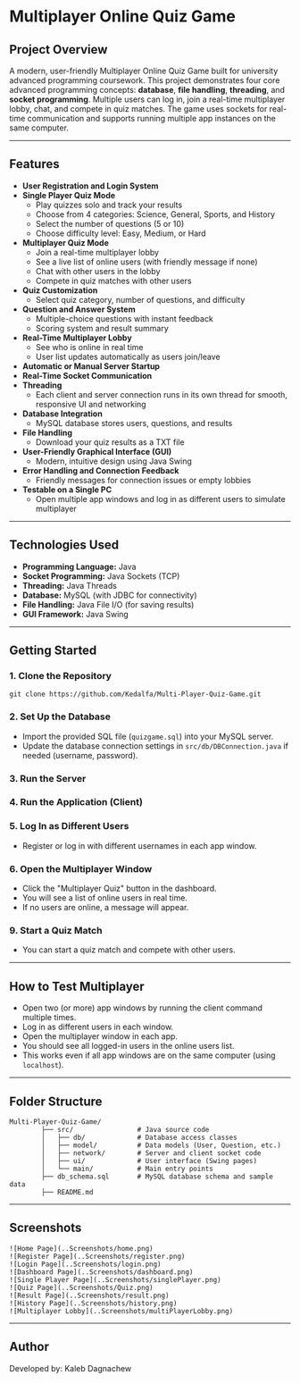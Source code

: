# Multiplayer Online Quiz Game

## Project Overview
A modern, user-friendly Multiplayer Online Quiz Game built for university advanced programming coursework. This project demonstrates four core advanced programming concepts: **database**, **file handling**, **threading**, and **socket programming**. Multiple users can log in, join a real-time multiplayer lobby, chat, and compete in quiz matches. The game uses sockets for real-time communication and supports running multiple app instances on the same computer.

---

## Features
- **User Registration and Login System**
- **Single Player Quiz Mode**
  - Play quizzes solo and track your results
  - Choose from 4 categories: Science, General, Sports, and History
  - Select the number of questions (5 or 10)
  - Choose difficulty level: Easy, Medium, or Hard
- **Multiplayer Quiz Mode**
  - Join a real-time multiplayer lobby
  - See a live list of online users (with friendly message if none)
  - Chat with other users in the lobby
  - Compete in quiz matches with other users
- **Quiz Customization**
  - Select quiz category, number of questions, and difficulty
- **Question and Answer System**
  - Multiple-choice questions with instant feedback
  - Scoring system and result summary
- **Real-Time Multiplayer Lobby**
  - See who is online in real time
  - User list updates automatically as users join/leave
- **Automatic or Manual Server Startup**
- **Real-Time Socket Communication**
- **Threading**
  - Each client and server connection runs in its own thread for smooth, responsive UI and networking
- **Database Integration**
  - MySQL database stores users, questions, and results
- **File Handling**
  - Download your quiz results as a TXT file
- **User-Friendly Graphical Interface (GUI)**
  - Modern, intuitive design using Java Swing
- **Error Handling and Connection Feedback**
  - Friendly messages for connection issues or empty lobbies
- **Testable on a Single PC**
  - Open multiple app windows and log in as different users to simulate multiplayer

---

## Technologies Used
- **Programming Language:** Java
- **Socket Programming:** Java Sockets (TCP)
- **Threading:** Java Threads
- **Database:** MySQL (with JDBC for connectivity)
- **File Handling:** Java File I/O (for saving results)
- **GUI Framework:** Java Swing

---

## Getting Started

### 1. Clone the Repository
```
git clone https://github.com/Kedalfa/Multi-Player-Quiz-Game.git
```

### 2. Set Up the Database
- Import the provided SQL file (`quizgame.sql`) into your MySQL server.
- Update the database connection settings in `src/db/DBConnection.java` if needed (username, password).


### 3. Run the Server

### 4. Run the Application (Client)

### 5. Log In as Different Users
- Register or log in with different usernames in each app window.

### 6. Open the Multiplayer Window
- Click the "Multiplayer Quiz" button in the dashboard.
- You will see a list of online users in real time.
- If no users are online, a message will appear.

### 9. Start a Quiz Match
- You can start a quiz match and compete with other users.

---

## How to Test Multiplayer
- Open two (or more) app windows by running the client command multiple times.
- Log in as different users in each window.
- Open the multiplayer window in each app.
- You should see all logged-in users in the online users list.
- This works even if all app windows are on the same computer (using `localhost`).

---

## Folder Structure
```
Multi-Player-Quiz-Game/
        ├── src/                # Java source code
        │   ├── db/             # Database access classes
        │   ├── model/          # Data models (User, Question, etc.)
        │   ├── network/        # Server and client socket code
        │   ├── ui/             # User interface (Swing pages)
        │   └── main/           # Main entry points
        ├── db_schema.sql       # MySQL database schema and sample data
        ├── README.md           
```

---

## Screenshots

```
![Home Page](..Screenshots/home.png)
![Register Page](..Screenshots/register.png)
![Login Page](..Screenshots/login.png)
![Dashboard Page](..Screenshots/dashboard.png)
![Single Player Page](..Screenshots/singlePlayer.png)
![Quiz Page](..Screenshots/Quiz.png)
![Result Page](..Screenshots/result.png)
![History Page](..Screenshots/history.png)
![Multiplayer Lobby](..Screenshots/multiPlayerLobby.png)

```

---

## Author
Developed by: Kaleb Dagnachew
